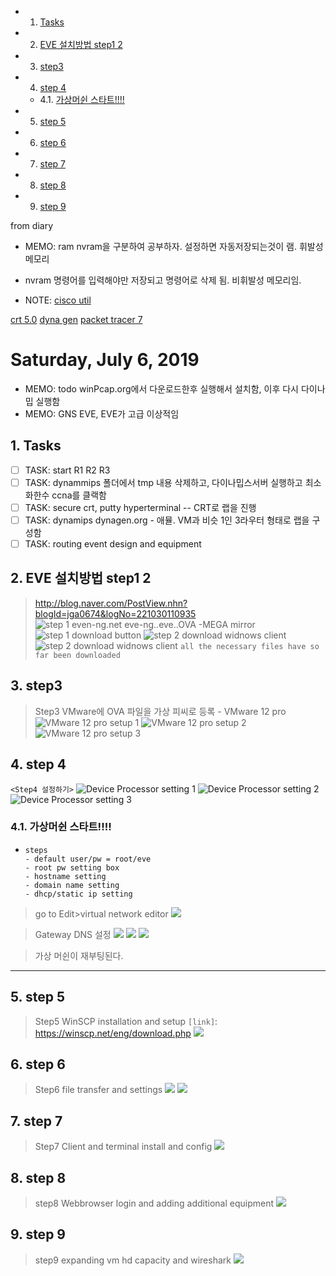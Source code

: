 <!-- vscode-markdown-toc -->
* 1. [Tasks](#Tasks)
* 2. [EVE 설치방법 step1 2](#EVEstep12)
* 3. [step3](#step3)
* 4. [step 4](#step4)
	* 4.1. [가상머쉰 스타트!!!!](#)
* 5. [step 5](#step5)
* 6. [step 6](#step6)
* 7. [step 7](#step7)
* 8. [step 8](#step8)
* 9. [step 9](#step9)

<!-- vscode-markdown-toc-config
	numbering=true
	autoSave=true
	/vscode-markdown-toc-config -->
<!-- /vscode-markdown-toc -->

from diary
- MEMO: ram nvram을 구분하여 공부하자. 설정하면 자동저장되는것이 램. 휘발성 메모리
- nvram 명령어를 입력해야만 저장되고 명령어로 삭제 됨. 비휘발성 메모리임.

- NOTE: [cisco util](cisco_util.md)

[crt 5.0](https://cezacx2.tistory.com/522)
[dyna gen](https://dynagen.com/sites/default/files/Support%20Files/MAN-0095R1.1,%20DYNAGEN%20Configurator%20Manual.pdf)
[packet tracer 7](https://www.itechtics.com/packet-tracer-download/)


# Saturday, July 6, 2019
- MEMO:  todo winPcap.org에서 다운로드한후 실행해서 설치함, 이후 다시 다이나밉 실행함
- MEMO: GNS EVE, EVE가 고급 이상적임

##  1. <a name='Tasks'></a>Tasks
- [ ] TASK: start R1 R2 R3
- [ ] TASK: dynammips 폴더에서 tmp 내용 삭제하고,  다이나밉스서버 실행하고 최소화한수 ccna를 클랙함
- [ ] TASK: secure crt, putty hyperterminal -- CRT로 랩을 진행
- [ ] TASK: dynamips dynagen.org - 애뮬. VM과 비슷 1인 3라우터 형태로 랩을 구성함
- [ ] TASK: routing event design and equipment

##  2. <a name='EVEstep12'></a>EVE 설치방법 step1 2

>http://blog.naver.com/PostView.nhn?blogId=jga0674&logNo=221030110935
![step 1 even-ng.net eve-ng..eve..OVA -MEGA mirror](attatched/1.png)
![step 1 download button](attatched/1-1.png)
![step 2 download widnows client](attatched/2.png)
![step 2 download widnows client](attatched/2-1.png)
`all the necessary files have so far been downloaded`

##  3. <a name='step3'></a>step3

>Step3 VMware에 OVA 파일을 가상 피씨로 등록 - VMware 12 pro
![VMware 12 pro setup 1](attatched/3.png)
![VMware 12 pro setup 2](attatched/3-1.png)
![VMware 12 pro setup 3](attatched/3-2.png)

##  4. <a name='step4'></a>step 4

`<Step4 설정하기>`
![Device Processor setting 1](attatched/4.png)
![Device Processor setting 2](attatched/4-1.png)
![Device Processor setting 3](attatched/4-2.png)

###  4.1. <a name=''></a>가상머쉰 스타트!!!!

+     steps
      - default user/pw = root/eve
      - root pw setting box
      - hostname setting
      - domain name setting
      - dhcp/static ip setting
>go to Edit>virtual network editor
![](attatched/networkEditor.png)

>Gateway DNS 설정
![](attatched/defaultGateway.png)
![](attatched/gateway.png)
![](attatched/dnsserver.png)

> 가상 머쉰이 재부팅된다.
-----

##  5. <a name='step5'></a>step 5

>Step5 WinSCP installation and setup
`[link]`: https://winscp.net/eng/download.php
![](attatched/winscp.png)

##  6. <a name='step6'></a>step 6

>Step6 file transfer and settings
![](attatched/winscpFiletransfer.png)
![](attatched/winscpSetting.png)

##  7. <a name='step7'></a>step 7

>Step7 Client and terminal install and config
![](attatched/terminalClient.png)

##  8. <a name='step8'></a>step 8

>step8 Webbrowser login and adding additional equipment
![](attatched/webBrowserAdd.png)

##  9. <a name='step9'></a>step 9

>step9 expanding vm hd capacity and wireshark
![](attatched/expandHDwireshark.png)